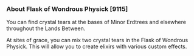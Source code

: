 ### About Flask of Wondrous Physick [9115]

You can find crystal tears at the bases of Minor Erdtrees and elsewhere throughout the Lands Between.

At sites of grace, you can mix two crystal tears in the Flask of Wondrous Physick. This will allow you to create elixirs with various custom effects.